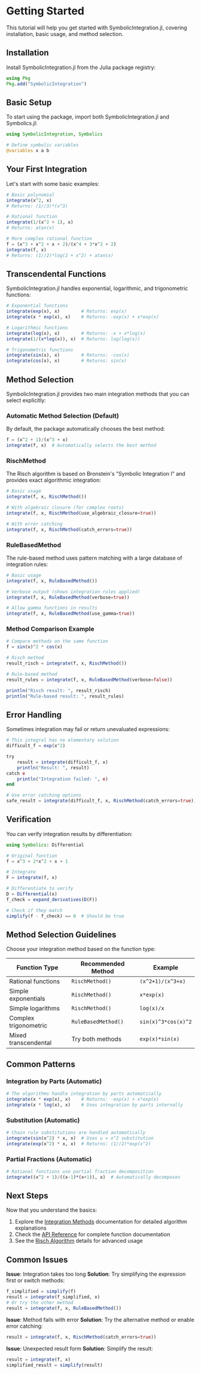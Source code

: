 # Getting Started

This tutorial will help you get started with SymbolicIntegration.jl, covering installation, basic usage, and method selection.

## Installation

Install SymbolicIntegration.jl from the Julia package registry:

```julia
using Pkg
Pkg.add("SymbolicIntegration")
```

## Basic Setup

To start using the package, import both SymbolicIntegration.jl and Symbolics.jl:

```julia
using SymbolicIntegration, Symbolics

# Define symbolic variables
@variables x a b
```

## Your First Integration

Let's start with some basic examples:

```julia
# Basic polynomial
integrate(x^2, x)
# Returns: (1//3)*(x^3)

# Rational function
integrate(1/(x^2 + 1), x)
# Returns: atan(x)

# More complex rational function
f = (x^3 + x^2 + x + 2)/(x^4 + 3*x^2 + 2)
integrate(f, x)
# Returns: (1//2)*log(2 + x^2) + atan(x)
```

## Transcendental Functions

SymbolicIntegration.jl handles exponential, logarithmic, and trigonometric functions:

```julia
# Exponential functions
integrate(exp(x), x)        # Returns: exp(x)
integrate(x * exp(x), x)    # Returns: -exp(x) + x*exp(x)

# Logarithmic functions  
integrate(log(x), x)        # Returns: -x + x*log(x)
integrate(1/(x*log(x)), x)  # Returns: log(log(x))

# Trigonometric functions
integrate(sin(x), x)        # Returns: -cos(x)
integrate(cos(x), x)        # Returns: sin(x)
```

## Method Selection

SymbolicIntegration.jl provides two main integration methods that you can select explicitly:

### Automatic Method Selection (Default)

By default, the package automatically chooses the best method:

```julia
f = (x^2 + 1)/(x^3 + x)
integrate(f, x)  # Automatically selects the best method
```

### RischMethod

The Risch algorithm is based on Bronstein's "Symbolic Integration I" and provides exact algorithmic integration:

```julia
# Basic usage
integrate(f, x, RischMethod())

# With algebraic closure (for complex roots)
integrate(f, x, RischMethod(use_algebraic_closure=true))

# With error catching
integrate(f, x, RischMethod(catch_errors=true))
```

### RuleBasedMethod

The rule-based method uses pattern matching with a large database of integration rules:

```julia
# Basic usage
integrate(f, x, RuleBasedMethod())

# Verbose output (shows integration rules applied)
integrate(f, x, RuleBasedMethod(verbose=true))

# Allow gamma functions in results
integrate(f, x, RuleBasedMethod(use_gamma=true))
```

### Method Comparison Example

```julia
# Compare methods on the same function
f = sin(x)^2 * cos(x)

# Risch method
result_risch = integrate(f, x, RischMethod())

# Rule-based method
result_rules = integrate(f, x, RuleBasedMethod(verbose=false))

println("Risch result: ", result_risch)
println("Rule-based result: ", result_rules)
```

## Error Handling

Sometimes integration may fail or return unevaluated expressions:

```julia
# This integral has no elementary solution
difficult_f = exp(x^2)

try
    result = integrate(difficult_f, x)
    println("Result: ", result)
catch e
    println("Integration failed: ", e)
end

# Use error catching options
safe_result = integrate(difficult_f, x, RischMethod(catch_errors=true))
```

## Verification

You can verify integration results by differentiation:

```julia
using Symbolics: Differential

# Original function
f = x^3 + 2*x^2 + x + 1

# Integrate
F = integrate(f, x)

# Differentiate to verify
D = Differential(x)
f_check = expand_derivatives(D(F))

# Check if they match
simplify(f - f_check) == 0  # Should be true
```

## Method Selection Guidelines

Choose your integration method based on the function type:

| Function Type | Recommended Method | Example |
|---------------|-------------------|---------|
| Rational functions | `RischMethod()` | `(x^2+1)/(x^3+x)` |
| Simple exponentials | `RischMethod()` | `x*exp(x)` |
| Simple logarithms | `RischMethod()` | `log(x)/x` |
| Complex trigonometric | `RuleBasedMethod()` | `sin(x)^3*cos(x)^2` |
| Mixed transcendental | Try both methods | `exp(x)*sin(x)` |

## Common Patterns

### Integration by Parts (Automatic)
```julia
# The algorithms handle integration by parts automatically
integrate(x * exp(x), x)    # Returns: -exp(x) + x*exp(x)
integrate(x * log(x), x)    # Uses integration by parts internally
```

### Substitution (Automatic)
```julia
# Chain rule substitutions are handled automatically
integrate(sin(x^2) * x, x)  # Uses u = x^2 substitution
integrate(exp(x^2) * x, x)  # Returns: (1//2)*exp(x^2)
```

### Partial Fractions (Automatic)
```julia
# Rational functions use partial fraction decomposition
integrate((x^2 + 1)/((x-1)*(x+1)), x)  # Automatically decomposes
```

## Next Steps

Now that you understand the basics:

1. Explore the [Integration Methods](../methods/overview.md) documentation for detailed algorithm explanations
2. Check the [API Reference](../api.md) for complete function documentation
3. See the [Risch Algorithm](../methods/risch.md) details for advanced usage

## Common Issues

**Issue**: Integration takes too long
**Solution**: Try simplifying the expression first or switch methods:
```julia
f_simplified = simplify(f)
result = integrate(f_simplified, x)
# Or try the other method
result = integrate(f, x, RuleBasedMethod())
```

**Issue**: Method fails with error
**Solution**: Try the alternative method or enable error catching:
```julia
result = integrate(f, x, RischMethod(catch_errors=true))
```

**Issue**: Unexpected result form
**Solution**: Simplify the result:
```julia
result = integrate(f, x)
simplified_result = simplify(result)
```